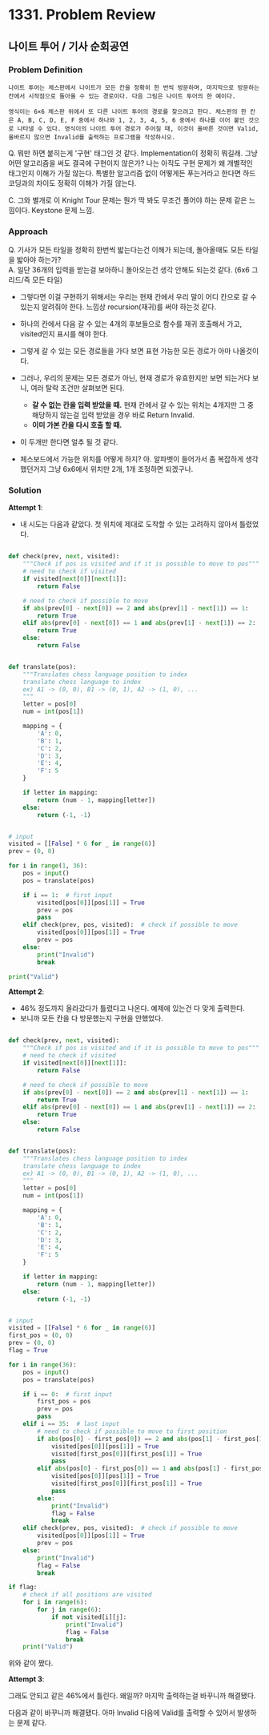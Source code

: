 # 1331. Problem Review

## 나이트 투어 / 기사 순회공연

### Problem Definition
    나이트 투어는 체스판에서 나이트가 모든 칸을 정확히 한 번씩 방문하며, 마지막으로 방문하는 칸에서 시작점으로 돌아올 수 있는 경로이다. 다음 그림은 나이트 투어의 한 예이다.

    영식이는 6×6 체스판 위에서 또 다른 나이트 투어의 경로를 찾으려고 한다. 체스판의 한 칸은 A, B, C, D, E, F 중에서 하나와 1, 2, 3, 4, 5, 6 중에서 하나를 이어 붙인 것으로 나타낼 수 있다. 영식이의 나이트 투어 경로가 주어질 때, 이것이 올바른 것이면 Valid, 올바르지 않으면 Invalid를 출력하는 프로그램을 작성하시오.

Q. 뭐만 하면 붙히는게 '구현' 태그인 것 같다. Implementation이 정확히 뭐길래. 그냥 어떤 알고리즘을 써도 결국에 구현이지 않은가? 나는 아직도 구현 문제가 왜 개별적인 태그인지 이해가 가질 않는다. 특별한 알고리즘 없이 어떻게든 푸는거라고 한다면 하드 코딩과의 차이도 정확히 이해가 가질 않는다.

C. 그와 별개로 이 Knight Tour 문제는 뭔가 딱 봐도 무조건 풀어야 하는 문제 같은 느낌이다. Keystone 문제 느낌.

### Approach
Q. 기사가 모든 타일을 정확히 한번씩 밟는다는건 이해가 되는데, 돌아올때도 모든 타일을 밟아야 하는가?<br>
A. 일단 36개의 입력을 받는걸 보아하니 돌아오는건 생각 안해도 되는것 같다. (6x6 그리드/즉 모든 타일)

- 그렇다면 이걸 구현하기 위해서는 우리는 현재 칸에서 우리 말이 어디 칸으로 갈 수 있는지 알려줘야 한다. 느낌상 recursion(재귀)를 써야 하는것 같다.
- 하나의 칸에서 다음 갈 수 있는 4개의 후보들으로 함수를 재귀 호출해서 가고, visited인지 표시를 해야 한다.
- 그렇게 갈 수 있는 모든 경로들을 가다 보면 표현 가능한 모든 경로가 아마 나올것이다.
- 그러나, 우리의 문제는 모든 경로가 아닌, 현재 경로가 유효한지만 보면 되는거다 보니, 여러 탈락 조건만 살펴보면 된다.
    - **갈 수 없는 칸을 입력 받았을 때.** 현재 칸에서 갈 수 있는 위치는 4개지만 그 중 해당하지 않는걸 입력 받았을 경우 바로 Return Invalid.
    - **이미 가본 칸을 다시 호출 할 때.**
- 이 두개만 한다면 얼추 될 것 같다.

- 체스보드에서 가능한 위치를 어떻게 하지? 아. 알파벳이 들어가서 좀 복잡하게 생각했던거지 그냥 6x6에서 위치만 2개, 1개 조정하면 되겠구나.

### Solution
**Attempt 1**:
- 내 시도는 다음과 같았다. 첫 위치에 제대로 도착할 수 있는 고려하지 않아서 틀렸었다.

```python

def check(prev, next, visited):
    """Check if pos is visited and if it is possible to move to pos"""
    # need to check if visited
    if visited[next[0]][next[1]]:
        return False

    # need to check if possible to move
    if abs(prev[0] - next[0]) == 2 and abs(prev[1] - next[1]) == 1:
        return True
    elif abs(prev[0] - next[0]) == 1 and abs(prev[1] - next[1]) == 2:
        return True
    else:
        return False


def translate(pos):
    """Translates chess language position to index
    translate chess language to index
    ex) A1 -> (0, 0), B1 -> (0, 1), A2 -> (1, 0), ...
    """
    letter = pos[0]
    num = int(pos[1])

    mapping = {
        'A': 0,
        'B': 1,
        'C': 2,
        'D': 3,
        'E': 4,
        'F': 5
    }

    if letter in mapping:
        return (num - 1, mapping[letter])
    else:
        return (-1, -1)


# input
visited = [[False] * 6 for _ in range(6)]
prev = (0, 0)

for i in range(1, 36):
    pos = input()
    pos = translate(pos)

    if i == 1:  # first input
        visited[pos[0]][pos[1]] = True
        prev = pos
        pass
    elif check(prev, pos, visited):  # check if possible to move
        visited[pos[0]][pos[1]] = True
        prev = pos
    else:
        print("Invalid")
        break

print("Valid")
```

**Attempt 2**:
- 46% 정도까지 올라갔다가 틀렸다고 나온다. 예제에 있는건 다 맞게 출력한다.
- 보니까 모든 칸을 다 방문했는지 구현을 안했었다.

```python

def check(prev, next, visited):
    """Check if pos is visited and if it is possible to move to pos"""
    # need to check if visited
    if visited[next[0]][next[1]]:
        return False

    # need to check if possible to move
    if abs(prev[0] - next[0]) == 2 and abs(prev[1] - next[1]) == 1:
        return True
    elif abs(prev[0] - next[0]) == 1 and abs(prev[1] - next[1]) == 2:
        return True
    else:
        return False


def translate(pos):
    """Translates chess language position to index
    translate chess language to index
    ex) A1 -> (0, 0), B1 -> (0, 1), A2 -> (1, 0), ...
    """
    letter = pos[0]
    num = int(pos[1])

    mapping = {
        'A': 0,
        'B': 1,
        'C': 2,
        'D': 3,
        'E': 4,
        'F': 5
    }

    if letter in mapping:
        return (num - 1, mapping[letter])
    else:
        return (-1, -1)


# input
visited = [[False] * 6 for _ in range(6)]
first_pos = (0, 0)
prev = (0, 0)
flag = True

for i in range(36):
    pos = input()
    pos = translate(pos)

    if i == 0:  # first input
        first_pos = pos
        prev = pos
        pass
    elif i == 35:  # last input
        # need to check if possible to move to first position
        if abs(pos[0] - first_pos[0]) == 2 and abs(pos[1] - first_pos[1]) == 1:
            visited[pos[0]][pos[1]] = True
            visited[first_pos[0]][first_pos[1]] = True
            pass
        elif abs(pos[0] - first_pos[0]) == 1 and abs(pos[1] - first_pos[1]) == 2:
            visited[pos[0]][pos[1]] = True
            visited[first_pos[0]][first_pos[1]] = True
            pass
        else:
            print("Invalid")
            flag = False
            break
    elif check(prev, pos, visited):  # check if possible to move
        visited[pos[0]][pos[1]] = True
        prev = pos
    else:
        print("Invalid")
        flag = False
        break

if flag:
    # check if all positions are visited
    for i in range(6):
        for j in range(6):
            if not visited[i][j]:
                print("Invalid")
                flag = False
                break
    print("Valid")
```

위와 같이 짰다.


**Attempt 3**:

그래도 안되고 같은 46%에서 틀린다. 왜일까? 마지막 출력하는걸 바꾸니까 해결됐다.

다음과 같이 바꾸니까 해결됐다. 아마 Invalid 다음에 Valid를 출력할 수 있어서 발생하는 문제 같다.

